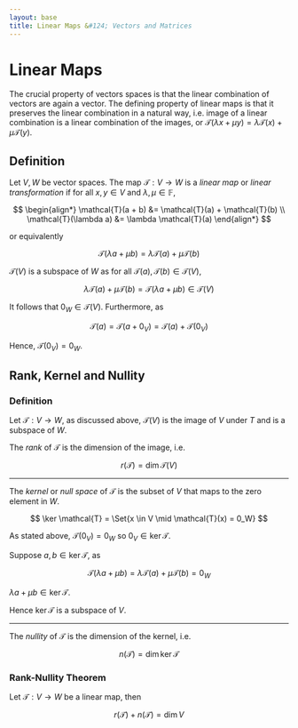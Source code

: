 ```yaml
---
layout: base
title: Linear Maps &#124; Vectors and Matrices
---
```


# Linear Maps

The crucial property of vectors spaces is that the linear combination of vectors are again a vector.
The defining property of linear maps is that it preserves the linear combination in a natural way, i.e.
image of a linear combination is a linear combination of the images, or $\mathcal{T}(\lambda x + \mu y) = \lambda \mathcal{T}(x) + \mu \mathcal{T}(y)$.

## Definition

Let $V, W$ be vector spaces. The map $\mathcal{T}: V \to W$ is a _linear map_ or _linear transformation_ if for all $x, y \in V$ and $\lambda, \mu \in \mathbb{F}$,

$$
\begin{align*}
\mathcal{T}(a + b) &= \mathcal{T}(a) + \mathcal{T}(b) \\
\mathcal{T}(\lambda a) &= \lambda \mathcal{T}(a)
\end{align*}
$$

or equivalently

$$
\mathcal{T}(\lambda a + \mu b) = \lambda \mathcal{T}(a) + \mu \mathcal{T}(b)
$$

$\mathcal{T}(V)$ is a subspace of $W$ as for all $\mathcal{T}(a), \mathcal{T}(b) \in \mathcal{T}(V)$,

$$
\lambda \mathcal{T}(a) + \mu \mathcal{T}(b) = \mathcal{T}(\lambda a + \mu b) \in \mathcal{T}(V)
$$

It follows that $0_W \in \mathcal{T}(V)$. Furthermore, as

$$
\mathcal{T}(a) = \mathcal{T}(a + 0_V) = \mathcal{T}(a) + \mathcal{T}(0_V)
$$

Hence, $\mathcal{T}(0_V) = 0_W$.

## Rank, Kernel and Nullity

### Definition

Let $\mathcal{T}: V \to W$, as discussed above, $\mathcal{T}(V)$ is the image of $V$ under $T$ and is a subspace of $W$.

The _rank_ of $\mathcal{T}$ is the dimension of the image, i.e.

$$
r(\mathcal{T}) = \dim \mathcal{T}(V)
$$

<hr />

The _kernel_ or _null space_ of $\mathcal{T}$ is the subset of $V$ that maps to the zero element in $W$.

$$
\ker \mathcal{T} = \Set{x \in V \mid \mathcal{T}(x) = 0_W}
$$

As stated above, $\mathcal{T}(0_V) = 0_W$ so $0_V \in \ker \mathcal{T}$.

Suppose $a, b \in \ker \mathcal{T}$, as

$$
\mathcal{T}(\lambda a + \mu b) = \lambda \mathcal{T}(a) + \mu \mathcal{T}(b) = 0_W
$$

$\lambda a + \mu b \in \ker \mathcal{T}$.

Hence $\ker \mathcal{T}$ is a subspace of $V$.

<hr />

The _nullity_ of $\mathcal{T}$ is the dimension of the kernel, i.e.

$$
n(\mathcal{T}) = \dim \ker \mathcal{T}
$$

### Rank-Nullity Theorem

Let $\mathcal{T}: V \to W$ be a linear map, then

$$
r(\mathcal{T}) + n(\mathcal{T}) = \dim V
$$
